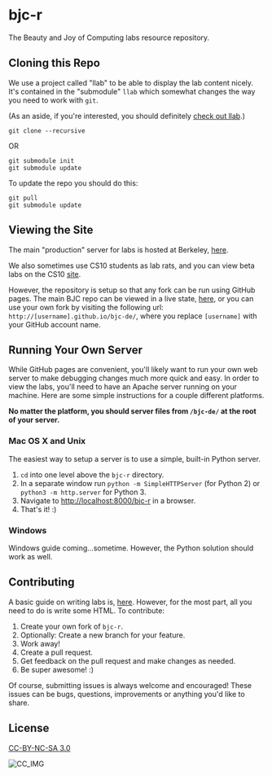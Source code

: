 # bjc-r

The Beauty and Joy of Computing labs resource repository.

## Cloning this Repo
We use a project called "llab" to be able to display the lab content nicely. It's contained in the "submodule" `llab` which somewhat changes the way you need to work with `git`.

(As an aside, if you're interested, you should definitely [check out llab][llab].)

`git clone --recursive`

OR
```
git submodule init
git submodule update
```

To update the repo you should do this:
```
git pull
git submodule update
```

## Viewing the Site
The main "production" server for labs is hosted at Berkeley, [here][main].

We also sometimes use CS10 students as lab rats, and you can view beta labs on 
the CS10 [site][cs10].

However, the repository is setup so that any fork can be run using GitHub pages.
The main BJC repo can be viewed in a live state, [here](gh), or you can use your own fork by visiting the following url: `http://[username].github.io/bjc-de/`, where you replace `[username]` with your GitHub account name.

## Running Your Own Server
While GitHub pages are convenient, you'll likely want to run your own web server
to make debugging changes much more quick and easy. In order to view the labs, you'll need to have an Apache server running on your machine. Here are some simple instructions for a couple different platforms.

__No matter the platform, you should server files from `/bjc-de/` at the root of your server.__
### Mac OS X and Unix
The easiest way to setup a server is to use a simple, built-in Python server.
1. `cd` into one level above the `bjc-r` directory.
2. In a separate window run `python -m SimpleHTTPServer` (for Python 2) or `python3 -m http.server` for Python 3.
3. Navigate to [http://localhost:8000/bjc-r][localhost] in a browser.
4. That's it! :)

### Windows
Windows guide coming...sometime. However, the Python solution should work as well.

## Contributing
A basic guide on writing labs is, [here][authorship]. However, for the most part, all you need to do is write some HTML.
To contribute:
1. Create your own fork of `bjc-r`.
2. Optionally: Create a new branch for your feature.
3. Work away!
4. Create a pull request.
5. Get feedback on the pull request and make changes as needed.
6. Be super awesome! :)

Of course, submitting issues is always welcome and encouraged! These issues can be bugs, questions, improvements or anything you'd like to share.

## License
[CC-BY-NC-SA 3.0][cc]

![CC_IMG][cc_img]

<!-- Links for the doc -->
[authorship]: authorship.md
[cc]: http://creativecommons.org/licenses/by-nc-sa/3.0/
[cc_img]: http://i.creativecommons.org/l/by-nc-sa/3.0/88x31.png
[cs10]: http://cs10.berkeley.edu/labs
[llab]: http://github.com/beautyjoy/llab
[localhost]: http://localhost:8000/bjc-r
[main]: http://bjc.eecs.berkeley.edu/bjc-de/


